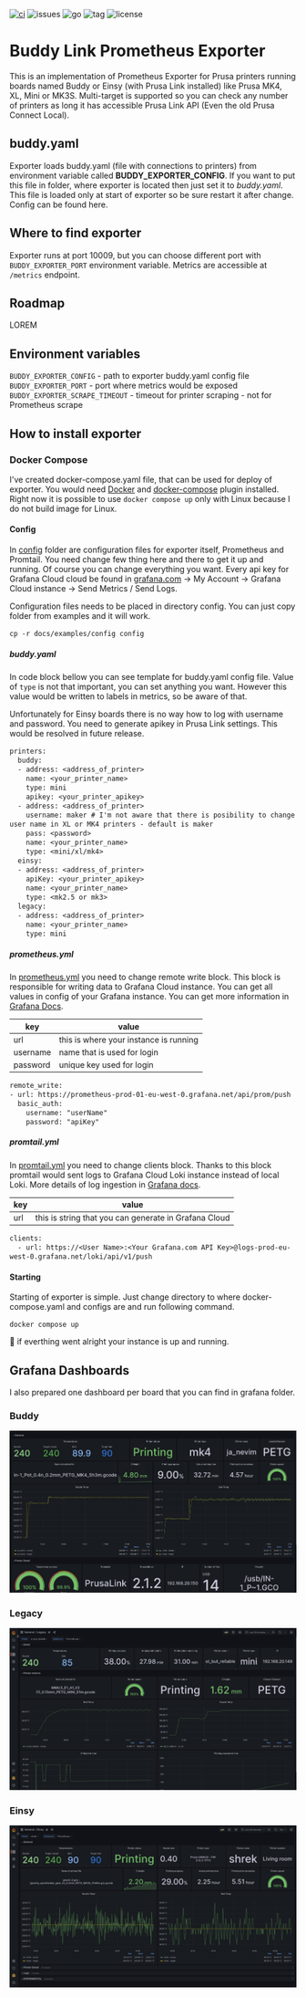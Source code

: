 [![ci](https://github.com/pstrobl96/buddy-prometheus-exporter/actions/workflows/ci.yml/badge.svg)](https://github.com/pstrobl96/buddy-prometheus-exporter/actions/workflows/ci.yml) ![issues](https://img.shields.io/github/issues/pstrobl96/buddy-prometheus-exporter) ![go](https://img.shields.io/github/go-mod/go-version/pstrobl96/buddy-prometheus-exporter) ![tag](https://img.shields.io/github/v/tag/pstrobl96/buddy-prometheus-exporter) ![license](https://img.shields.io/github/license/pstrobl96/buddy-prometheus-exporter)

# Buddy Link Prometheus Exporter

This is an implementation of Prometheus Exporter for Prusa printers running boards named Buddy or Einsy (with Prusa Link installed) like Prusa MK4, XL, Mini or MK3S. Multi-target is supported so you can check any number of printers as long it has accessible Prusa Link API (Even the old Prusa Connect Local).

## buddy.yaml

Exporter loads buddy.yaml (file with connections to printers) from environment variable called **BUDDY_EXPORTER_CONFIG**. If you want to put this file in folder, where exporter is located then just set it to *buddy.yaml*. This file is loaded only at start of exporter so be sure restart it after change. Config can be found here.

## Where to find exporter

Exporter runs at port 10009, but you can choose different port with `BUDDY_EXPORTER_PORT` environment variable. Metrics are accessible at `/metrics` endpoint.

## Roadmap
LOREM


## Environment variables

`BUDDY_EXPORTER_CONFIG` - path to exporter buddy.yaml config file
`BUDDY_EXPORTER_PORT` - port where metrics would be exposed
`BUDDY_EXPORTER_SCRAPE_TIMEOUT` - timeout for printer scraping - not for Prometheus scrape

## How to install exporter

### Docker Compose

I've created docker-compose.yaml file, that can be used for deploy of exporter. You would need [Docker](https://docs.docker.com/engine/install/) and [docker-compose](https://docs.docker.com/compose/install/linux/) plugin installed. Right now it is possible to use `docker compose up` only with Linux because I do not build image for Linux.

#### Config

In [config](docs/examples/config) folder are configuration files for exporter itself, Prometheus and Promtail. You need change few thing here and there to get it up and running. Of course you can change everything you want. Every api key for Grafana Cloud cloud be found in [grafana.com](https://grafana.com/) -> My Account -> Grafana Cloud instance -> Send Metrics / Send Logs.

Configuration files needs to be placed in directory config. You can just copy folder from examples and it will work.

```
cp -r docs/examples/config config
```
##### buddy.yaml

In code block bellow you can see template for buddy.yaml config file. Value of `type` is not that important, you can set anything you want. However this value would be written to labels in metrics, so be aware of that.

Unfortunately for Einsy boards there is no way how to log with username and password. You need to generate apikey in Prusa Link settings. This would be resolved in future release.

```
printers:
  buddy:
  - address: <address_of_printer>
    name: <your_printer_name>
    type: mini
    apikey: <your_printer_apikey>
  - address: <address_of_printer>
    username: maker # I'm not aware that there is posibility to change user name in XL or MK4 printers - default is maker
    pass: <password>
    name: <your_printer_name>
    type: <mini/xl/mk4>
  einsy:
  - address: <address_of_printer>
    apiKey: <your_printer_apikey>
    name: <your_printer_name>
    type: <mk2.5 or mk3>
  legacy:
  - address: <address_of_printer>
    name: <your_printer_name>
    type: mini
```
##### prometheus.yml

In [prometheus.yml](docs/examples/config/prometheus.yml) you need to change remote write block. This block is responsible for writing data to Grafana Cloud instance. You can get all values in config of your Grafana instance. You can get more information in [Grafana Docs](https://grafana.com/docs/grafana-cloud/data-configuration/metrics/metrics-prometheus/).

| key      | value                                  |
|----------|----------------------------------------|
| url      | this is where your instance is running |
| username | name that is used for login            |
| password | unique key used for login              |

```
remote_write:
- url: https://prometheus-prod-01-eu-west-0.grafana.net/api/prom/push
  basic_auth:
    username: "userName"
    password: "apiKey"
```

##### promtail.yml

In [promtail.yml](docs/examples/config/promtail.yml) you need to change clients block. Thanks to this block promtail would sent logs to Grafana Cloud Loki instance instead of local Loki. More details of log ingestion in [Grafana docs](https://grafana.com/docs/grafana-cloud/data-configuration/logs/collect-logs-with-promtail/).

| key      | value                                                 |
|----------|-------------------------------------------------------|
| url      | this is string that you can generate in Grafana Cloud |

```
clients:
  - url: https://<User Name>:<Your Grafana.com API Key>@logs-prod-eu-west-0.grafana.net/loki/api/v1/push
```

#### Starting

Starting of exporter is simple. Just change directory to where docker-compose.yaml and configs are and run following command.

```
docker compose up
```

:tada: if everthing went alright your instance is up and running.

## Grafana Dashboards

I also prepared one dashboard per board that you can find in grafana folder.

### Buddy

![dashboard](./grafana/buddy.png)

### Legacy

![dashboard](./grafana/legacy.png)

### Einsy

![dashboard](./grafana/einsy.png)
